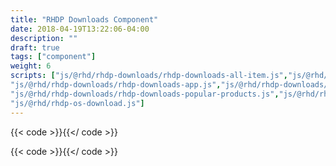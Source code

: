 ```yaml
---
title: "RHDP Downloads Component"
date: 2018-04-19T13:22:06-04:00
description: ""
draft: true
tags: ["component"]
weight: 6
scripts: ["js/@rhd/rhdp-downloads/rhdp-downloads-all-item.js","js/@rhd/rhdp-downloads/rhdp-downloads-all.js",
"js/@rhd/rhdp-downloads/rhdp-downloads-app.js","js/@rhd/rhdp-downloads/rhdp-downloads-popular-product.js",
"js/@rhd/rhdp-downloads/rhdp-downloads-popular-products.js","js/@rhd/rhdp-downloads/rhdp-downloads-products.js",
"js/@rhd/rhdp-os-download.js"]
---
```

{{< code >}}<rhdp-os-download product-code="rhel" download-url="https://developers.redhat.com/download-manager/content/origin/files/sha256/60/60a0be5aeed1f08f2bb7599a578c89ec134b4016cd62a8604b29f15d543a469c/rhel-server-7.6-x86_64-dvd.iso" name="Red Hat Enterprise Linux" version="7.6.0" platform-type="RHEL"></rhdp-os-download>{{</ code >}}

{{< code >}}<rhdp-downloads-app url="https://developers.redhat.com/download-manager/rest/available/rhel,eap,devstudio,fuse,datagrid,eap,webserver,cdk,devsuite,amq,brms,bpmsuite,datavirt,mobileplatform,openshift,openjdk,dotnet,migrationtoolkit?nv=1"></rhdp-downloads>{{</ code >}}